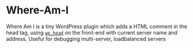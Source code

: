 # Where-Am-I
Where Am I is a tiny WordPress plugin which adds a HTML comment in the head tag, using [`wp_head`](https://core.trac.wordpress.org/browser/tags/4.4/src/wp-includes/general-template.php#L2432) on the front-end with current server name and address. 
Useful for debugging multi-server, loadbalanced servers
